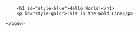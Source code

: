 <html>
	<head>
		<style>
			#style-blue {
			  color: #0C2340;
			  text-align: center;
			} 
		</style>
		<style>
			#style-gold {
			  color: #C99700;
			  text-align: center;
			} 
		</style>
	</head>
	<body>

		<h1 id="style-blue">Hello World!</h1>
		<p id="style-gold">This is the Gold Line</p>

	</body>
</html>

